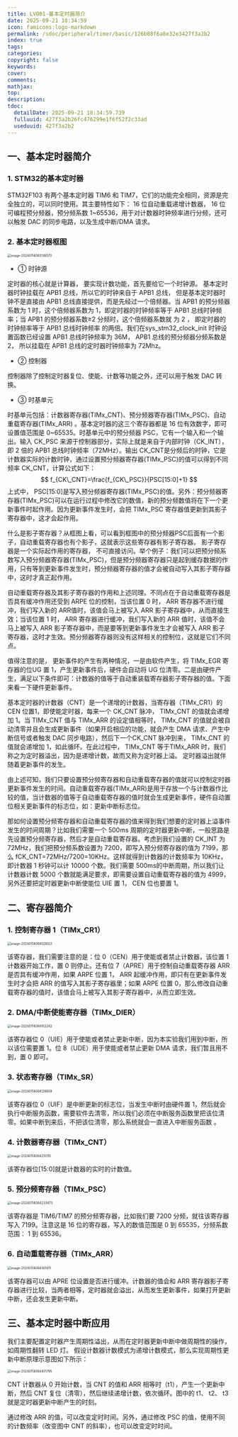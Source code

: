 ```yaml
---
title: LV001-基本定时器简介
date: 2025-09-21 18:34:59
icon: famicons:logo-markdown
permalink: /sdoc/peripheral/timer/basic/126b08f6a8e32e3427f3a2b2
index: true
tags:
categories:
copyright: false
keywords:
cover:
comments:
mathjax:
top:
description:
tdoc:
  detailDate: 2025-09-21 18:34:59.739
  fulluuid: 427f3a2b26fc476299e1f6f52f2c33ad
  useduuid: 427f3a2b2
---
```


<!-- more -->

## 一、基本定时器简介

### 1. STM32的基本定时器

STM32F103 有两个基本定时器 TIM6 和 TIM7，它们的功能完全相同，资源是完全独立的，可以同时使用。其主要特性如下： 16 位自动重载递增计数器， 16 位可编程预分频器，预分频系数 1\~65536，用于对计数器时钟频率进行分频，还可以触发 DAC 的同步电路，以及生成中断/DMA 请求。  

### 2. 基本定时器框图  

<img src="./LV001-基本定时器简介/img/image-20240114083136570.png" alt="image-20240114083136570" style="zoom:50%;" />

- ① 时钟源

定时器的核心就是计算器， 要实现计数功能，首先要给它一个时钟源。 基本定时器时钟挂载在 APB1 总线，所以它的时钟来自于 APB1 总线， 但是基本定时器时钟不是直接由 APB1 总线直接提供，而是先经过一个倍频器。当 APB1 的预分频器系数为 1 时，这个倍频器系数为 1，即定时器的时钟频率等于 APB1 总线时钟频率；当 APB1 的预分频器系数≥2 分频时，这个倍频器系数就 为 2 ， 即定时器的时钟频率等于 APB1 总线时钟频率 的两倍。我们在sys_stm32_clock_init 时钟设置函数已经设置 APB1 总线时钟频率为 36M， APB1 总线的预分频器分频系数是 2， 所以挂载在 APB1 总线的定时器时钟频率为 72Mhz。    

- ② 控制器

控制器除了控制定时器复位、使能、计数等功能之外，还可以用于触发 DAC 转换。

- ③ 时基单元

时基单元包括：计数器寄存器(TIMx_CNT)、预分频器寄存器(TIMx_PSC)、自动重载寄存器(TIMx_ARR) 。基本定时器的这三个寄存器都是 16 位有效数字，即可设置值范围是 0\~65535。时基单元中的预分频器 PSC，它有一个输入和一个输出。输入 CK_PSC 来源于控制器部分，实际上就是来自于内部时钟（CK_INT），即 2 倍的 APB1 总线时钟频率（72MHz）。输出 CK_CNT是分频后的时钟，它是计数器实际的计数时钟，通过设置预分频器寄存器(TIMx_PSC)的值可以得到不同频率 CK_CNT，计算公式如下：  
$$
f_{CK\_CNT}=\frac{f_{CK\_PSC}}{PSC[15:0]+1}
$$
上式中， PSC[15:0]是写入预分频器寄存器(TIMx_PSC)的值。另外：预分频器寄存器(TIMx_PSC)可以在运行过程中修改它的数值，新的预分频数值将在下一个更新事件时起作用。因为更新事件发生时，会把 TIMx_PSC 寄存器值更新到其影子寄存器中，这才会起作用。  

什么是影子寄存器？从框图上看，可以看到框图中的预分频器PSC后面有一个影子，自动重载寄存器也有个影子，这就表示这些寄存器有影子寄存器。 影子寄存器是一个实际起作用的寄存器， 不可直接访问。举个例子：我们可以把预分频系数写入预分频器寄存器(TIMx_PSC)，但是预分频器寄存器只是起到缓存数据的作用，只有等到更新事件发生时，预分频器寄存器的值才会被自动写入其影子寄存器中，这时才真正起作用。  

自动重载寄存器及其影子寄存器的作用和上述同理。不同点在于自动重载寄存器是否具有缓冲作用还受到 ARPE 位的控制，当该位置 0 时， ARR 寄存器不进行缓冲，我们写入新的 ARR值时，该值会马上被写入 ARR 影子寄存器中，从而直接生效；当该位置 1 时， ARR 寄存器进行缓冲，我们写入新的 ARR 值时，该值不会马上被写入 ARR 影子寄存器中，而是要等到更新事件发生才会被写入 ARR 影子寄存器，这时才生效。预分频器寄存器则没有这样相关的控制位，这就是它们不同点。

值得注意的是， 更新事件的产生有两种情况，一是由软件产生，将 TIMx_EGR 寄存器的位UG 置 1，产生更新事件后，硬件会自动将 UG 位清零。二是由硬件产生，满足以下条件即可：计数器的值等于自动重装载寄存器影子寄存器的值。下面来看一下硬件更新事件。

基本定时器的计数器（CNT）是一个递增的计数器，当寄存器（TIMx_CR1）的 CEN 位置1，即使能定时器，每来一个 CK_CNT 脉冲， TIMx_CNT 的值就会递增加 1。当 TIMx_CNT 值与 TIMx_ARR 的设定值相等时， TIMx_CNT 的值就会被自动清零并且会生成更新事件（如果开启相应的功能，就会产生 DMA 请求、产生中断信号或者触发 DAC 同步电路），然后下一个CK_CNT 脉冲到来， TIMx_CNT 的值就会递增加 1，如此循环。在此过程中， TIMx_CNT 等于TIMx_ARR 时，我们称之为定时器溢出，因为是递增计数，故而又称为定时器上溢。 定时器溢出就伴随着更新事件的发生。

由上述可知，我们只要设置预分频寄存器和自动重载寄存器的值就可以控制定时器更新事件发生的时间。自动重载寄存器(TIMx_ARR)是用于存放一个与计数器作比较的值，当计数器的值等于自动重载寄存器的值时就会生成更新事件，硬件自动置位相关更新事件的标志位，如：更新中断标志位。    

那如何设置预分频寄存器和自动重载寄存器的值来得到我们想要的定时器上溢事件发生的时间周期？比如我们需要一个 500ms 周期的定时器更新中断，一般思路是先设置预分频寄存器，然后才是自动重载寄存器。考虑到我们设置的 CK_INT 为 72MHz，我们把预分频系数设置为 7200，即写入预分频寄存器的值为 7199，那么 fCK\_CNT=72MHz/7200=10KHz。这样就得到计数器的计数频率为 10KHz，即计数器 1 秒钟可以计 10000 个数。我们需要 500ms的中断周期，所以我们让计数器计数 5000 个数就能满足要求，即需要设置自动重载寄存器的值为 4999， 另外还要把定时器更新中断使能位 UIE 置 1， CEN 位也要置 1。  

## 二、寄存器简介

### 1. 控制寄存器 1（TIMx_CR1）

<img src="./LV001-基本定时器简介/img/image-20240114084028521.png" alt="image-20240114084028521" style="zoom:50%;" />

该寄存器，我们需要注意的是：位 0（CEN）用于使能或者禁止计数器，该位置 1 计数器开始工作，置 0 则停止。还有位 7（APRE）用于控制自动重载寄存器 ARR 是否具有缓冲作用，如果 ARPE 位置 1， ARR 起缓冲作用，即只有在更新事件发生时才会把 ARR 的值写入其影子寄存器里；如果 ARPE 位置 0，那么修改自动重载寄存器的值时，该值会马上被写入其影子寄存器中，从而立即生效。  

### 2. DMA/中断使能寄存器（TIMx_DIER）  

<img src="./LV001-基本定时器简介/img/image-20240114084102242.png" alt="image-20240114084102242" style="zoom:50%;" />

该寄存器位 0（UIE）用于使能或者禁止更新中断，因为本实验我们用到中断，所以该位需要置 1。位 8（UDE）用于使能或者禁止更新 DMA 请求，我们暂且用不到，置 0 即可。  

### 3. 状态寄存器（TIMx_SR）

<img src="./LV001-基本定时器简介/img/image-20240114084128859.png" alt="image-20240114084128859" style="zoom:50%;" />

该寄存器位 0（UIF）是中断更新的标志位，当发生中断时由硬件置 1，然后就会执行中断服务函数，需要软件去清零，所以我们必须在中断服务函数里把该位清零。如果中断到来后，不把该位清零，那么系统就会一直进入中断服务函数 。

### 4. 计数器寄存器（TIMx_CNT）

<img src="./LV001-基本定时器简介/img/image-20240114084210110.png" alt="image-20240114084210110" style="zoom:50%;" />

该寄存器位[15:0]就是计数器的实时的计数值。  

### 5. 预分频寄存器（TIMx_PSC）  

<img src="./LV001-基本定时器简介/img/image-20240114084233473.png" alt="image-20240114084233473" style="zoom:50%;" />

该寄存器是 TIM6/TIM7 的预分频寄存器，比如我们要 7200 分频，就往该寄存器写入 7199。注意这是 16 位的寄存器，写入的数值范围是 0 到 65535，分频系数范围： 1 到 65536。  

### 6. 自动重载寄存器（TIMx_ARR）

<img src="./LV001-基本定时器简介/img/image-20240114084301411.png" alt="image-20240114084301411" style="zoom:50%;" />

该寄存器可以由 APRE 位设置是否进行缓冲。计数器的值会和 ARR 寄存器影子寄存器进行比较，当两者相等，定时器就会溢出，从而发生更新事件，如果打开更新中断，还会发生更新中断。  

## 三、基本定时器中断应用  

我们主要配置定时器产生周期性溢出，从而在定时器更新中断中做周期性的操作，如周期性翻转 LED 灯。 假设计数器计数模式为递增计数模式，那么实现周期性更新中断原理示意图如下所示：  

<img src="./LV001-基本定时器简介/img/image-20240114084401795.png" alt="image-20240114084401795" style="zoom:50%;" />

CNT 计数器从 0 开始计数，当 CNT 的值和 ARR 相等时（t1），产生一个更新中断，然后 CNT 复位（清零），然后继续递增计数，依次循环。图中的 t1、 t2、 t3 就是定时器更新中断产生的时刻。

通过修改 ARR 的值，可以改变定时时间。另外，通过修改 PSC 的值，使用不同的计数频率（改变图中 CNT 的斜率），也可以改变定时时间。  
